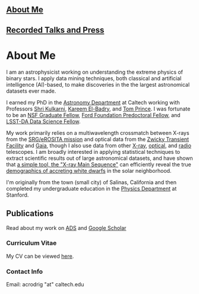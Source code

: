 ## [About Me](https://acrodrig98.github.io/)
## [Recorded Talks and Press](https://acrodrig98.github.io/talks)

# About Me
I am an astrophysicist working on understanding the extreme physics of binary stars. I apply data mining techniques, both classical and artificial intelligence (AI)-based, to make discoveries in the the largest astronomical datasets ever made.  

I earned my PhD in the [Astronomy Department](https://www.astro.caltech.edu) at Caltech working with Professors [Shri Kulkarni](https://sites.astro.caltech.edu/~srk/), [Kareem El-Badry](https://kareemelbadry.github.io/), and [Tom Prince](http://www.srl.caltech.edu/~prince/). I was fortunate to be an [NSF Graduate Fellow](https://www.nsfgrfp.org/), [Ford Foundation Predoctoral Fellow](https://www.nationalacademies.org/our-work/ford-foundation-fellowships), and [LSST-DA Data Science Fellow](https://lsstdiscoveryalliance.org/programs/data-science-fellowship/).

My work primarily relies on a multiwavelength crossmatch between X-rays from the [SRG/eROSITA mission](https://www.mpe.mpg.de/eROSITA) and optical data from the [Zwicky Transient Facility](https://www.ztf.caltech.edu) and [Gaia](https://www.esa.int/Science_Exploration/Space_Science/Gaia_overview), though I also use data from other [X-ray](https://chandra.harvard.edu/), [optical](https://www.keckobservatory.org/), and [radio](https://www.vla.nrao.edu/) telescopes. I am broadly interested in applying statistical techniques to extract scientific results out of large astronomical datasets, and have shown that [a simple tool, the "X-ray Main Sequence"](https://ui.adsabs.harvard.edu/abs/2024PASP..136e4201R/abstract) can efficiently reveal the true [demographics of accreting white dwarfs](https://ui.adsabs.harvard.edu/abs/2024arXiv240816053R/abstract) in the solar neighborhood.

I'm originally from the town (small city) of Salinas, California and then completed my undergraduate education in the [Physics Department](https://physics.stanford.edu) at Stanford.

## Publications
Read about my work on [ADS](https://ui.adsabs.harvard.edu/search/filter_database_fq_database=AND&filter_database_fq_database=((database%3Aastronomy%20OR%20database%3Aphysics))&filter_database_fq_database=database%3A%22astronomy%22&fq=%7B!type%3Daqp%20v%3D%24fq_database%7D&fq_database=(((database%3Aastronomy%20OR%20database%3Aphysics))%20AND%20database%3A%22astronomy%22)&p_=0&q=orcid%3A0000-0003-4189-9668%20OR%20author%3A%22rodriguez%2C%20antonio%20c.%22%20year%3A2022-%20&sort=date%20desc%2C%20bibcode%20desc) and [Google Scholar](https://scholar.google.com/citations?hl=en&user=Y6vmLLZoiiwC&view_op=list_works&gmla=ANZ5fUPgMAykcNdRlIGJtz4604G492eyc5LFEFBI-II0i4WyHnz3sOV0ZwtQL19m4DWjrWGqUc05u1cHgHBNSN_b)

### Curriculum Vitae
My CV can be viewed <a href="https://acrodrig98.github.io/CV_Jan2025.pdf">here</a>.

### Contact Info
Email: acrodrig "at" caltech.edu
